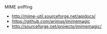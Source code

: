 MIME sniffing
- http://mime-util.sourceforge.net/apidocs/
- https://github.com/arimus/jmimemagic
- http://sourceforge.net/projects/jmimemagic/
